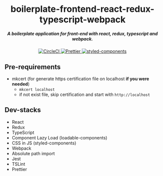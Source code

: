 <h1 align="center">boilerplate-frontend-react-redux-typescript-webpack</h1>

<h5 align="center">A boilerplate application for front-end with react, redux, typescript and webpack.</h5>

<p align="center">
  <a href="https://circleci.com/gh/ymkz/portfolio">
    <img alt="CircleCI" src="https://img.shields.io/circleci/project/github/ymkz/boilerplate-frontend-react-redux-typescript-webpack/master.svg?style=flat-square">
  </a>
  <a href="https://github.com/prettier/prettier">
    <img alt="Prettier" src="https://img.shields.io/badge/code_style-prettier-ff69b4.svg?style=flat-square">
  </a>
  <a href="https://github.com/styled-components/styled-components">
    <img alt="styled-components" src="https://img.shields.io/badge/style-%F0%9F%92%85%20styled--components-orange.svg?style=flat-square">
  </a>
</p>

## Pre-requirements

- mkcert (for generate https certification file on localhost **if you were needed**)
  - `mkcert localhost`
  - if not exist file, skip certification and start with `http://localhost`

## Dev-stacks

- React
- Redux
- TypeScript
- Component Lazy Load (loadable-components)
- CSS in JS (styled-components)
- Webpack
- Absolute path import
- Jest
- TSLint
- Prettier

